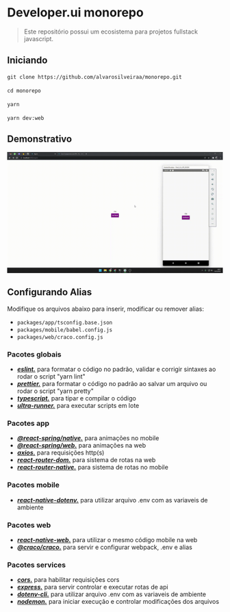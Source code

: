 # Developer.ui monorepo

> Este repositório possui um ecosistema para projetos fullstack javascript.

## Iniciando

```
git clone https://github.com/alvarosilveiraa/monorepo.git

cd monorepo

yarn

yarn dev:web
```

## Demonstrativo

![Demo](https://github.com/alvarosilveiraa/monorepo/blob/main/.github/2021-12-13%2009-17-45.gif)

## Configurando Alias

Modifique os arquivos abaixo para inserir, modificar ou remover alias:

- `packages/app/tsconfig.base.json`
- `packages/mobile/babel.config.js`
- `packages/web/craco.config.js`

### Pacotes globais

- **_[eslint.](https://www.npmjs.com/package/eslint)_** para formatar o código no padrão, validar e corrigir sintaxes ao rodar o script "yarn lint"
- **_[prettier.](https://www.npmjs.com/package/prettier)_** para formatar o código no padrão ao salvar um arquivo ou rodar o script "yarn pretty"
- **_[typescript.](https://www.npmjs.com/package/typescript)_** para tipar e compilar o código
- **_[ultra-runner.](https://www.npmjs.com/package/ultra-runner)_** para executar scripts em lote

### Pacotes app

- **_[@react-spring/native.](https://www.npmjs.com/package/@react-spring/native)_** para animações no mobile
- **_[@react-spring/web.](https://www.npmjs.com/package/@react-spring/web)_** para animações na web
- **_[axios.](https://www.npmjs.com/package/axios)_** para requisições http(s)
- **_[react-router-dom.](https://www.npmjs.com/package/react-router-dom)_** para sistema de rotas na web
- **_[react-router-native.](https://www.npmjs.com/package/react-router-native)_** para sistema de rotas no mobile

### Pacotes mobile

- **_[react-native-dotenv.](https://www.npmjs.com/package/react-native-dotenv)_** para utilizar arquivo .env com as variaveis de ambiente

### Pacotes web

- **_[react-native-web.](https://www.npmjs.com/package/react-native-web)_** para utilizar o mesmo código mobile na web
- **_[@craco/craco.](https://www.npmjs.com/package/@craco/craco)_** para servir e configurar webpack, .env e alias

### Pacotes services

- **_[cors.](https://www.npmjs.com/package/cors)_** para habilitar requisições cors
- **_[express.](https://www.npmjs.com/package/express)_** para servir controlar e executar rotas de api
- **_[dotenv-cli.](https://www.npmjs.com/package/dotenv-cli)_** para utilizar arquivo .env com as variaveis de ambiente
- **_[nodemon.](https://www.npmjs.com/package/nodemon)_** para iniciar execução e controlar modificações dos arquivos
